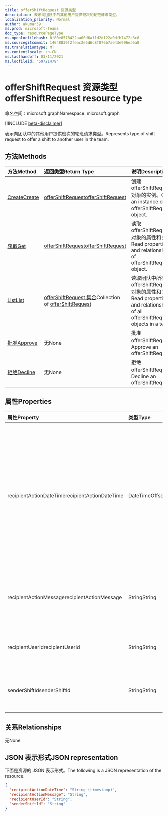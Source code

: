 ```yaml
---
title: offerShiftRequest 资源类型
description: 表示向团队中的其他用户提供班次的轮班请求类型。
localization_priority: Normal
author: akumar39
ms.prod: microsoft-teams
doc_type: resourcePageType
ms.openlocfilehash: 0f80e8578422aa00d6af1d2df22a0dfb7472c8c8
ms.sourcegitcommit: 14648839f2feac2e5d6c8f876b7ae43e996ea6a0
ms.translationtype: MT
ms.contentlocale: zh-CN
ms.lasthandoff: 03/11/2021
ms.locfileid: "50721479"
---
```

# <a name="offershiftrequest-resource-type"></a><span data-ttu-id="549b1-103">offerShiftRequest 资源类型</span><span class="sxs-lookup"><span data-stu-id="549b1-103">offerShiftRequest resource type</span></span>

<span data-ttu-id="549b1-104">命名空间：microsoft.graph</span><span class="sxs-lookup"><span data-stu-id="549b1-104">Namespace: microsoft.graph</span></span>

[!INCLUDE [beta-disclaimer](../../includes/beta-disclaimer.md)]

<span data-ttu-id="549b1-105">表示向团队中的其他用户提供班次的轮班请求类型。</span><span class="sxs-lookup"><span data-stu-id="549b1-105">Represents type of shift request to offer a shift to another user in the team.</span></span>

## <a name="methods"></a><span data-ttu-id="549b1-106">方法</span><span class="sxs-lookup"><span data-stu-id="549b1-106">Methods</span></span>

| <span data-ttu-id="549b1-107">方法</span><span class="sxs-lookup"><span data-stu-id="549b1-107">Method</span></span>       | <span data-ttu-id="549b1-108">返回类型</span><span class="sxs-lookup"><span data-stu-id="549b1-108">Return Type</span></span> | <span data-ttu-id="549b1-109">说明</span><span class="sxs-lookup"><span data-stu-id="549b1-109">Description</span></span> |
|:-------------|:------------|:------------|
| [<span data-ttu-id="549b1-110">Create</span><span class="sxs-lookup"><span data-stu-id="549b1-110">Create</span></span>](../api/offershiftrequest-post.md) | [<span data-ttu-id="549b1-111">offerShiftRequest</span><span class="sxs-lookup"><span data-stu-id="549b1-111">offerShiftRequest</span></span>](offershiftrequest.md) | <span data-ttu-id="549b1-112">创建 offerShiftRequest 对象的实例。</span><span class="sxs-lookup"><span data-stu-id="549b1-112">Create an instance of an offerShiftRequest object.</span></span> |
| [<span data-ttu-id="549b1-113">获取</span><span class="sxs-lookup"><span data-stu-id="549b1-113">Get</span></span>](../api/offershiftrequest-get.md) | [<span data-ttu-id="549b1-114">offerShiftRequest</span><span class="sxs-lookup"><span data-stu-id="549b1-114">offerShiftRequest</span></span>](offershiftrequest.md) | <span data-ttu-id="549b1-115">读取 offerShiftRequest 对象的属性和关系。</span><span class="sxs-lookup"><span data-stu-id="549b1-115">Read properties and relationships of offerShiftRequest object.</span></span> |
| [<span data-ttu-id="549b1-116">List</span><span class="sxs-lookup"><span data-stu-id="549b1-116">List</span></span>](../api/offershiftrequest-list.md) | <span data-ttu-id="549b1-117">[offerShiftRequest 集合](offershiftrequest.md)</span><span class="sxs-lookup"><span data-stu-id="549b1-117">Collection of [offerShiftRequest](offershiftrequest.md)</span></span> | <span data-ttu-id="549b1-118">读取团队中所有 offerShiftRequest 对象的属性和关系。</span><span class="sxs-lookup"><span data-stu-id="549b1-118">Read properties and relationships of all offerShiftRequest objects in a team.</span></span> |
|[<span data-ttu-id="549b1-119">批准</span><span class="sxs-lookup"><span data-stu-id="549b1-119">Approve</span></span>](../api/offershiftrequest-approve.md)|<span data-ttu-id="549b1-120">无</span><span class="sxs-lookup"><span data-stu-id="549b1-120">None</span></span>|<span data-ttu-id="549b1-121">批准 offerShiftRequest。</span><span class="sxs-lookup"><span data-stu-id="549b1-121">Approve an offerShiftRequest.</span></span> |
|[<span data-ttu-id="549b1-122">拒绝</span><span class="sxs-lookup"><span data-stu-id="549b1-122">Decline</span></span>](../api/offershiftrequest-decline.md)|<span data-ttu-id="549b1-123">无</span><span class="sxs-lookup"><span data-stu-id="549b1-123">None</span></span>|<span data-ttu-id="549b1-124">拒绝 offerShiftRequest。</span><span class="sxs-lookup"><span data-stu-id="549b1-124">Decline an offerShiftRequest.</span></span> |

## <a name="properties"></a><span data-ttu-id="549b1-125">属性</span><span class="sxs-lookup"><span data-stu-id="549b1-125">Properties</span></span>

| <span data-ttu-id="549b1-126">属性</span><span class="sxs-lookup"><span data-stu-id="549b1-126">Property</span></span>     | <span data-ttu-id="549b1-127">类型</span><span class="sxs-lookup"><span data-stu-id="549b1-127">Type</span></span>        | <span data-ttu-id="549b1-128">说明</span><span class="sxs-lookup"><span data-stu-id="549b1-128">Description</span></span> |
|:-------------|:------------|:------------|
|<span data-ttu-id="549b1-129">recipientActionDateTime</span><span class="sxs-lookup"><span data-stu-id="549b1-129">recipientActionDateTime</span></span>|<span data-ttu-id="549b1-130">DateTimeOffset</span><span class="sxs-lookup"><span data-stu-id="549b1-130">DateTimeOffset</span></span>|<span data-ttu-id="549b1-131">时间戳类型表示采用 ISO 8601 格式的日期和时间信息，始终采用 UTC 时区。</span><span class="sxs-lookup"><span data-stu-id="549b1-131">The Timestamp type represents date and time information using ISO 8601 format and is always in UTC time.</span></span> <span data-ttu-id="549b1-132">例如，2014 年 1 月 1 日午夜 UTC 为 `2014-01-01T00:00:00Z`</span><span class="sxs-lookup"><span data-stu-id="549b1-132">For example, midnight UTC on Jan 1, 2014 is `2014-01-01T00:00:00Z`</span></span>|
|<span data-ttu-id="549b1-133">recipientActionMessage</span><span class="sxs-lookup"><span data-stu-id="549b1-133">recipientActionMessage</span></span>|<span data-ttu-id="549b1-134">String</span><span class="sxs-lookup"><span data-stu-id="549b1-134">String</span></span>| <span data-ttu-id="549b1-135">产品/服务班次请求的收件人发送的自定义邮件。</span><span class="sxs-lookup"><span data-stu-id="549b1-135">Custom message sent by recipient of the offer shift request.</span></span> |
|<span data-ttu-id="549b1-136">recipientUserId</span><span class="sxs-lookup"><span data-stu-id="549b1-136">recipientUserId</span></span>|<span data-ttu-id="549b1-137">String</span><span class="sxs-lookup"><span data-stu-id="549b1-137">String</span></span>| <span data-ttu-id="549b1-138">产品/服务班次请求的收件人的用户 ID。</span><span class="sxs-lookup"><span data-stu-id="549b1-138">User id of the recipient of the offer shift request.</span></span>|
|<span data-ttu-id="549b1-139">senderShiftId</span><span class="sxs-lookup"><span data-stu-id="549b1-139">senderShiftId</span></span>|<span data-ttu-id="549b1-140">String</span><span class="sxs-lookup"><span data-stu-id="549b1-140">String</span></span>| <span data-ttu-id="549b1-141">产品/服务班次请求发件人的用户 ID。</span><span class="sxs-lookup"><span data-stu-id="549b1-141">User id of the sender of the offer shift request.</span></span>|

## <a name="relationships"></a><span data-ttu-id="549b1-142">关系</span><span class="sxs-lookup"><span data-stu-id="549b1-142">Relationships</span></span>

<span data-ttu-id="549b1-143">无</span><span class="sxs-lookup"><span data-stu-id="549b1-143">None</span></span>

## <a name="json-representation"></a><span data-ttu-id="549b1-144">JSON 表示形式</span><span class="sxs-lookup"><span data-stu-id="549b1-144">JSON representation</span></span>

<span data-ttu-id="549b1-145">下面是资源的 JSON 表示形式。</span><span class="sxs-lookup"><span data-stu-id="549b1-145">The following is a JSON representation of the resource.</span></span>

<!-- {
  "blockType": "resource",
  "optionalProperties": [

  ],
  "@odata.type": "microsoft.graph.offerShiftRequest"
}-->

```json
{
  "recipientActionDateTime": "String (timestamp)",
  "recipientActionMessage": "String",
  "recipientUserId": "String",
  "senderShiftId": "String"
}
```

<!-- uuid: 16cd6b66-4b1a-43a1-adaf-3a886856ed98
2019-02-04 14:57:30 UTC -->
<!-- {
  "type": "#page.annotation",
  "description": "offerShiftRequest resource",
  "keywords": "",
  "section": "documentation",
  "tocPath": ""
}-->


